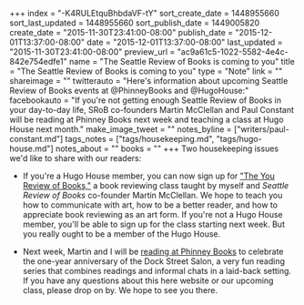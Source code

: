 +++
index = "-K4RULEtquBhbdaVF-tY"
sort_create_date = 1448955660
sort_last_updated = 1448955660
sort_publish_date = 1449005820
create_date = "2015-11-30T23:41:00-08:00"
publish_date = "2015-12-01T13:37:00-08:00"
date = "2015-12-01T13:37:00-08:00"
last_updated = "2015-11-30T23:41:00-08:00"
preview_url = "ac9a61c5-1022-5582-4e4c-842e754edfe1"
name = "The Seattle Review of Books is coming to you"
title = "The Seattle Review of Books is coming to you"
type = "Note"
link = ""
shareimage = ""
twitterauto = "Here's information about upcoming Seattle Review of Books events at @PhinneyBooks and @HugoHouse:"
facebookauto = "If you're not getting enough Seattle Review of Books in your day-to-day life, SRoB co-founders Martin McClellan and Paul Constant will be reading at Phinney Books next week and teaching a class at Hugo House next month."
make_image_tweet = ""
notes_byline = ["writers/paul-constant.md"]
tags_notes = ["tags/housekeeping.md", "tags/hugo-house.md"]
notes_about = ""
books = ""
+++
Two housekeeping issues we'd like to share with our readers:

* If you're a Hugo House member, you can now sign up for ["The You Review of Books,"](https://hugohouse.org/store/class/the-you-review-of-books-paul-constant-and-martin-mcclellan/) a book reviewing class taught by myself and *Seattle Review of Books* co-founder Martin McClellan. We hope to teach you how to communicate with art, how to be a better reader, and how to appreciate book reviewing as an art form. If you're not a Hugo House member, you'll be able to sign up for the class starting next week. But you really ought to be a member of the Hugo House.

* Next week, Martin and I will be [reading at Phinney Books](http://www.phinneybooks.com/upcoming-events/) to celebrate the one-year anniversary of the Dock Street Salon, a very fun reading series that combines readings and informal chats in a laid-back setting. If you have any questions about this here website or our upcoming class, please drop on by. We hope to see you there.